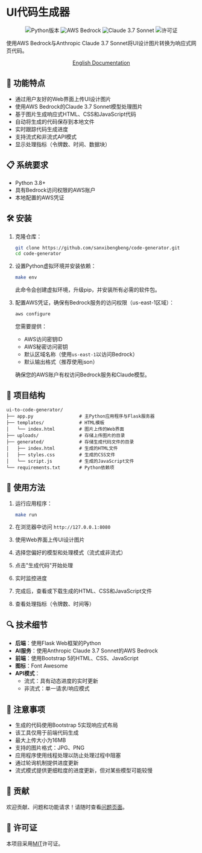 # UI代码生成器

<p align="center">
  <img src="https://img.shields.io/badge/Python-3.8+-blue.svg" alt="Python版本">
  <img src="https://img.shields.io/badge/AWS-Bedrock-orange.svg" alt="AWS Bedrock">
  <img src="https://img.shields.io/badge/Claude-3.7%20Sonnet-purple.svg" alt="Claude 3.7 Sonnet">
  <img src="https://img.shields.io/badge/License-MIT-green.svg" alt="许可证">
</p>

使用AWS Bedrock与Anthropic Claude 3.7 Sonnet将UI设计图片转换为响应式网页代码。

<p align="center">
  <a href="README.md">English Documentation</a>
</p>

## 🚀 功能特点

- 通过用户友好的Web界面上传UI设计图片
- 使用AWS Bedrock的Claude 3.7 Sonnet模型处理图片
- 基于图片生成响应式HTML、CSS和JavaScript代码
- 自动将生成的代码保存到本地文件
- 实时跟踪代码生成进度
- 支持流式和非流式API模式
- 显示处理指标（令牌数、时间、数据块）

## 📋 系统要求

- Python 3.8+
- 具有Bedrock访问权限的AWS账户
- 本地配置的AWS凭证

## 🛠️ 安装

1. 克隆仓库：
   ```bash
   git clone https://github.com/sanxibengbeng/code-generator.git
   cd code-generator
   ```

2. 设置Python虚拟环境并安装依赖：
   ```bash
   make env
   ```
   此命令会创建虚拟环境，升级pip，并安装所有必需的软件包。

3. 配置AWS凭证，确保有Bedrock服务的访问权限（us-east-1区域）：
   ```bash
   aws configure
   ```
   您需要提供：
   - AWS访问密钥ID
   - AWS秘密访问密钥
   - 默认区域名称（使用`us-east-1`以访问Bedrock）
   - 默认输出格式（推荐使用json）

   确保您的AWS账户有权访问Bedrock服务和Claude模型。

## 🔧 项目结构

```
ui-to-code-generator/
├── app.py                 # 主Python应用程序与Flask服务器
├── templates/             # HTML模板
│   └── index.html         # 图片上传的Web界面
├── uploads/               # 存储上传图片的目录
├── generated/             # 存储生成代码文件的目录
│   ├── index.html         # 生成的HTML文件
│   ├── styles.css         # 生成的CSS文件
│   └── script.js          # 生成的JavaScript文件
└── requirements.txt       # Python依赖项
```

## 🚀 使用方法

1. 运行应用程序：
   ```bash
   make run
   ```

2. 在浏览器中访问 `http://127.0.0.1:8080`

3. 使用Web界面上传UI设计图片

4. 选择您偏好的模型和处理模式（流式或非流式）

5. 点击"生成代码"开始处理

6. 实时监控进度

7. 完成后，查看或下载生成的HTML、CSS和JavaScript文件

8. 查看处理指标（令牌数、时间等）

## 🔍 技术细节

- **后端**：使用Flask Web框架的Python
- **AI服务**：使用Anthropic Claude 3.7 Sonnet的AWS Bedrock
- **前端**：使用Bootstrap 5的HTML、CSS、JavaScript
- **图标**：Font Awesome
- **API模式**：
  - 流式：具有动态进度的实时更新
  - 非流式：单一请求/响应模式

## 📝 注意事项

- 生成的代码使用Bootstrap 5实现响应式布局
- 该工具仅用于前端代码生成
- 最大上传大小为16MB
- 支持的图片格式：JPG、PNG
- 应用程序使用线程处理以防止处理过程中阻塞
- 通过轮询机制提供进度更新
- 流式模式提供更细粒度的进度更新，但对某些模型可能较慢

## 🤝 贡献

欢迎贡献、问题和功能请求！请随时查看[问题页面](https://github.com/sanxibengbeng/code-generator/issues)。

## 📄 许可证

本项目采用[MIT](LICENSE)许可证。
